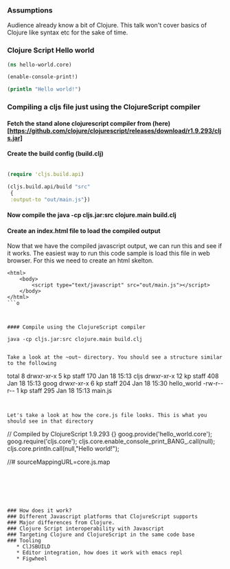 
### Assumptions

Audience already know a bit of Clojure. This talk won't cover basics of Clojure like syntax etc for the sake of time.

### 

### Clojure Script Hello world

```Clojure
(ns hello-world.core)

(enable-console-print!)

(println "Hello world!")
```

### Compiling a cljs file just using the ClojureScript compiler 

#### Fetch the stand alone clojurescript compiler from (here)[https://github.com/clojure/clojurescript/releases/download/r1.9.293/cljs.jar]

#### Create the build config (build.clj)

```Clojure

(require 'cljs.build.api)

(cljs.build.api/build "src"
 {
 :output-to "out/main.js"})

```

#### Now compile the java -cp cljs.jar:src clojure.main build.clj

#### Create an index.html file to load the compiled output

Now that we have the compiled javascript output, we can run this and see if it works. The easiest way to run this code sample is load this file in web browser. For this we need to create an html skelton.

```
<html>
    <body>
        <script type="text/javascript" src="out/main.js"></script>
    </body>
</html>
```o



#### Compile using the ClojureScript compiler

java -cp cljs.jar:src clojure.main build.clj


Take a look at the ~out~ directory. You should see a structure similar to the following

```
total 8
drwxr-xr-x   5 kp  staff  170 Jan 18 15:13 cljs
drwxr-xr-x  12 kp  staff  408 Jan 18 15:13 goog
drwxr-xr-x   6 kp  staff  204 Jan 18 15:30 hello_world
-rw-r--r--   1 kp  staff  295 Jan 18 15:13 main.js

```


Let's take a look at how the core.js file looks. This is what you should see in that directory

```
// Compiled by ClojureScript 1.9.293 {}
goog.provide('hello_world.core');
goog.require('cljs.core');
cljs.core.enable_console_print_BANG_.call(null);
cljs.core.println.call(null,"Hello world!");

//# sourceMappingURL=core.js.map

```






### How does it work?
### Different Javascript platforms that ClojureScript supports
### Major differences from Clojure.
### Clojure Script interoperability with Javascript
### Targeting Clojure and ClojureScript in the same code base
### Tooling 
   * ClJSBUILD
   * Editor integration, how does it work with emacs repl
   * Figwheel
